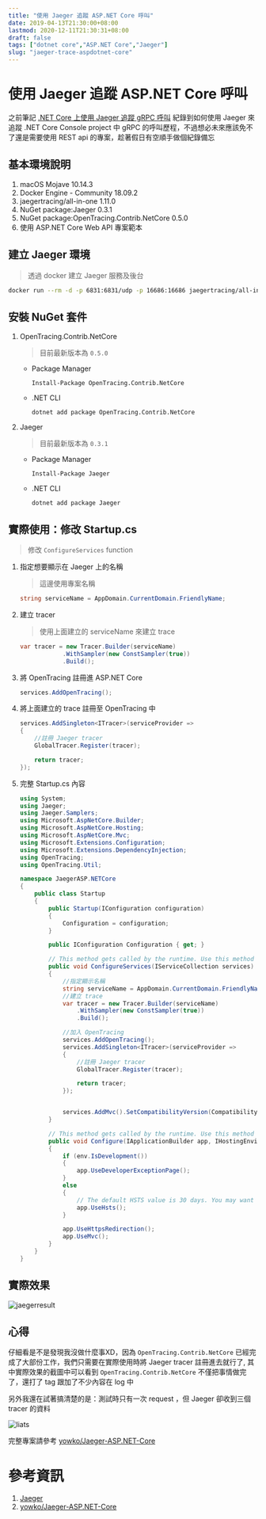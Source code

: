 ```yaml
---
title: "使用 Jaeger 追蹤 ASP.NET Core 呼叫"
date: 2019-04-13T21:30:00+08:00
lastmod: 2020-12-11T21:30:31+08:00
draft: false
tags: ["dotnet core","ASP.NET Core","Jaeger"]
slug: "jaeger-trace-aspdotnet-core"
---
```

# 使用 Jaeger 追蹤 ASP.NET Core 呼叫

之前筆記 [.NET Core 上使用 Jaeger 追蹤 gRPC 呼叫](/dotnet-core-jaeger-grpc/) 紀錄到如何使用 Jaeger 來追蹤 .NET Core Console project 中 gRPC 的呼叫歷程，不過想必未來應該免不了還是需要使用 REST api 的專案，趁著假日有空順手做個紀錄備忘 



## 基本環境說明
1. macOS Mojave 10.14.3
2. Docker Engine - Community 18.09.2
3. jaegertracing/all-in-one 1.11.0
4. NuGet package:Jaeger 0.3.1
5. NuGet package:OpenTracing.Contrib.NetCore 0.5.0
6. 使用 ASP.NET Core Web API 專案範本

## 建立 Jaeger 環境

> 透過 docker 建立 Jaeger 服務及後台

```bash
docker run --rm -d -p 6831:6831/udp -p 16686:16686 jaegertracing/all-in-one
```

## 安裝 NuGet 套件
1. OpenTracing.Contrib.NetCore

    > 目前最新版本為 `0.5.0`

    - Package Manager

        ```
        Install-Package OpenTracing.Contrib.NetCore
        ```

    - .NET CLI

        ```
        dotnet add package OpenTracing.Contrib.NetCore
        ```

2. Jaeger

    > 目前最新版本為 `0.3.1`

    - Package Manager
    
        ```
        Install-Package Jaeger
        ```
    
    - .NET CLI

        ```
        dotnet add package Jaeger
        ```

## 實際使用：修改 Startup.cs

> 修改 `ConfigureServices` function

1. 指定想要顯示在 Jaeger 上的名稱

    > 這邊使用專案名稱

    ```cs
    string serviceName = AppDomain.CurrentDomain.FriendlyName;
    ```

2. 建立 tracer

    > 使用上面建立的 serviceName 來建立 trace

    ```cs
    var tracer = new Tracer.Builder(serviceName)
                .WithSampler(new ConstSampler(true))
                .Build();
    ```

3. 將 OpenTracing 註冊進 ASP.NET Core

    ```cs
    services.AddOpenTracing();
    ```

4. 將上面建立的 trace 註冊至 OpenTracing 中

    ```cs
    services.AddSingleton<ITracer>(serviceProvider =>
    {
        //註冊 Jaeger tracer
        GlobalTracer.Register(tracer);

        return tracer;
    });
    ```
5. 完整 Startup.cs 內容

    ```cs
    using System;
    using Jaeger;
    using Jaeger.Samplers;
    using Microsoft.AspNetCore.Builder;
    using Microsoft.AspNetCore.Hosting;
    using Microsoft.AspNetCore.Mvc;
    using Microsoft.Extensions.Configuration;
    using Microsoft.Extensions.DependencyInjection;
    using OpenTracing;
    using OpenTracing.Util;

    namespace JaegerASP.NETCore
    {
        public class Startup
        {
            public Startup(IConfiguration configuration)
            {
                Configuration = configuration;
            }

            public IConfiguration Configuration { get; }

            // This method gets called by the runtime. Use this method to add services to the container.
            public void ConfigureServices(IServiceCollection services)
            {
                //指定顯示名稱
                string serviceName = AppDomain.CurrentDomain.FriendlyName;
                //建立 trace
                var tracer = new Tracer.Builder(serviceName)
                    .WithSampler(new ConstSampler(true))
                    .Build();

                //加入 OpenTracing
                services.AddOpenTracing();
                services.AddSingleton<ITracer>(serviceProvider =>
                {
                    //註冊 Jaeger tracer
                    GlobalTracer.Register(tracer);

                    return tracer;
                });


                services.AddMvc().SetCompatibilityVersion(CompatibilityVersion.Version_2_2);
            }

            // This method gets called by the runtime. Use this method to configure the HTTP request pipeline.
            public void Configure(IApplicationBuilder app, IHostingEnvironment env)
            {
                if (env.IsDevelopment())
                {
                    app.UseDeveloperExceptionPage();
                }
                else
                {
                    // The default HSTS value is 30 days. You may want to change this for production scenarios, see https://aka.ms/aspnetcore-hsts.
                    app.UseHsts();
                }

                app.UseHttpsRedirection();
                app.UseMvc();
            }
        }
    }
    ```

## 實際效果

![jaegerresult](https://user-images.githubusercontent.com/3851540/56081705-e1c2c000-5e42-11e9-91c5-25e9a0e2ad64.png)

## 心得
仔細看是不是發現我沒做什麼事XD，因為 `OpenTracing.Contrib.NetCore` 已經完成了大部份工作，我們只需要在實際使用時將 Jaeger tracer 註冊進去就行了, 其中實際效果的截圖中可以看到 `OpenTracing.Contrib.NetCore` 不僅把事情做完了，還打了 tag 跟加了不少內容在 log 中

另外我還在試著搞清楚的是：測試時只有一次 request ，但 Jaeger 卻收到三個 tracer 的資料

![liats](https://user-images.githubusercontent.com/3851540/56081706-e1c2c000-5e42-11e9-941d-ee3d1b986035.png)

完整專案請參考 [yowko/Jaeger-ASP.NET-Core](https://github.com/yowko/Jaeger-ASP.NET-Core)

# 參考資訊
1. [Jaeger](https://www.jaegertracing.io/)
2. [yowko/Jaeger-ASP.NET-Core](https://github.com/yowko/Jaeger-ASP.NET-Core)